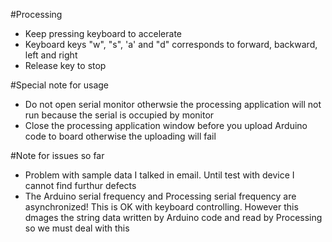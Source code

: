 #Processing
- Keep pressing keyboard to accelerate<br>
- Keyboard keys "w", "s", 'a' and "d" corresponds to forward, backward, left and right<br>
- Release key to stop<br>

#Special note for usage
- Do not open serial monitor otherwsie the processing application will not run because the serial is occupied by monitor<br>
- Close the processing application window before you upload Arduino code to board otherwise the uploading will fail<br>

#Note for issues so far
- Problem with sample data I talked in email. Until test with device I cannot find furthur defects<br>
- The Arduino serial frequency and Processing serial frequency are asynchronized! This is OK with keyboard controlling. However this dmages the string data written by Arduino code and read by Processing so we must deal with this
